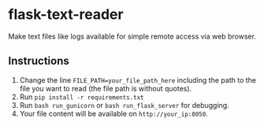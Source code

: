 # flask-text-reader
Make text files like logs available for simple remote access via web browser.
## Instructions
1) Change the line `FILE_PATH=your_file_path_here` including the path to the file you want to read (the file path is without quotes).
2) Run `pip install -r requirements.txt`
3) Run `bash run_gunicorn` or `bash run_flask_server` for debugging.
4) Your file content will be available on `http://your_ip:8050`.
